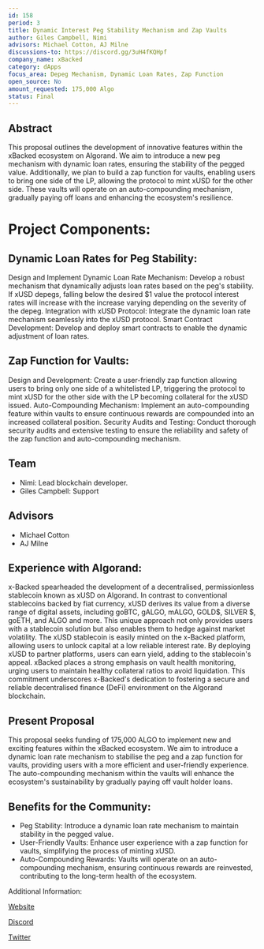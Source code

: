 ```yaml
---
id: 158
period: 3
title: Dynamic Interest Peg Stability Mechanism and Zap Vaults
author: Giles Campbell, Nimi
advisors: Michael Cotton, AJ Milne
discussions-to: https://discord.gg/3uH4fKQHpf
company_name: xBacked
category: dApps
focus_area: Depeg Mechanism, Dynamic Loan Rates, Zap Function
open_source: No
amount_requested: 175,000 Algo
status: Final
---
```


## Abstract
This proposal outlines the development of innovative features within the xBacked ecosystem on Algorand. We aim to introduce a new peg mechanism with dynamic loan rates, ensuring the stability of the pegged value. Additionally, we plan to build a zap function for vaults, enabling users to bring one side of the LP, allowing the protocol to mint xUSD for the other side. These vaults will operate on an auto-compounding mechanism, gradually paying off loans and enhancing the ecosystem's resilience.


# Project Components:

## Dynamic Loan Rates for Peg Stability:
Design and Implement Dynamic Loan Rate Mechanism: Develop a robust mechanism that dynamically adjusts loan rates based on the peg's stability. If xUSD depegs, falling below the desired $1 value the protocol interest rates will increase with the increase varying depending on the severity of the depeg. 
Integration with xUSD Protocol: Integrate the dynamic loan rate mechanism seamlessly into the xUSD protocol.
Smart Contract Development: Develop and deploy smart contracts to enable the dynamic adjustment of loan rates.


## Zap Function for Vaults:
Design and Development: Create a user-friendly zap function allowing users to bring only one side of a whitelisted LP, triggering the protocol to mint xUSD for the other side with the LP becoming collateral for the xUSD issued.
Auto-Compounding Mechanism: Implement an auto-compounding feature within vaults to ensure continuous rewards are compounded into an increased collateral position.
Security Audits and Testing: Conduct thorough security audits and extensive testing to ensure the reliability and safety of the zap function and auto-compounding mechanism.


## Team
- Nimi: Lead blockchain developer.
- Giles Campbell: Support

## Advisors
- Michael Cotton
- AJ Milne

## Experience with Algorand:
x-Backed spearheaded the development of a decentralised, permissionless stablecoin known as xUSD on Algorand. In contrast to conventional stablecoins backed by fiat currency, xUSD derives its value from a diverse range of digital assets, including goBTC, gALGO, mALGO, GOLD$, SILVER $, goETH, and ALGO and more. This unique approach not only provides users with a stablecoin solution but also enables them to hedge against market volatility. The xUSD stablecoin is easily minted on the x-Backed platform, allowing users to unlock capital at a low reliable interest rate. By deploying xUSD to partner platforms, users can earn yield, adding to the stablecoin's appeal. xBacked places a strong emphasis on vault health monitoring, urging users to maintain healthy collateral ratios to avoid liquidation. This commitment underscores x-Backed's dedication to fostering a secure and reliable decentralised finance (DeFi) environment on the Algorand blockchain.

## Present Proposal
This proposal seeks funding of 175,000 ALGO to implement new and exciting features within the xBacked ecosystem. We aim to introduce a dynamic loan rate mechanism to stabilise the peg and a zap function for vaults, providing users with a more efficient and user-friendly experience. The auto-compounding mechanism within the vaults will enhance the ecosystem's sustainability by gradually paying off vault holder loans.

## Benefits for the Community:
- Peg Stability: Introduce a dynamic loan rate mechanism to maintain stability in the pegged value.
- User-Friendly Vaults: Enhance user experience with a zap function for vaults, simplifying the process of minting xUSD.
- Auto-Compounding Rewards: Vaults will operate on an auto-compounding mechanism, ensuring continuous rewards are reinvested, contributing to the long-term health of the ecosystem.


Additional Information:

[Website](https://www.xbacked.io)

[Discord](https://discord.gg/3uH4fKQHpf)

[Twitter](https://twitter.com/xbacked)
